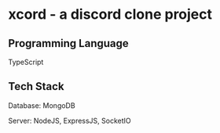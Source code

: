 # xcord - a discord clone project

## Programming Language
  TypeScript

## Tech Stack
  Database: MongoDB
  
  Server: NodeJS, ExpressJS, SocketIO

